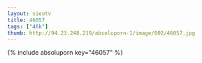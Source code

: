 ```yaml
--- 
layout: sieutv
title: 46057
tags: ["46k"]
thumb: http://94.23.248.219/absoluporn-1/image/002/46057.jpg
---
```

{% include absoluporn key="46057" %} 
